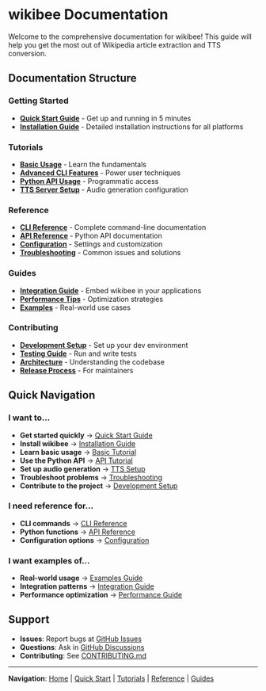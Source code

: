 # wikibee Documentation

Welcome to the comprehensive documentation for wikibee! This guide will help you get the most out of Wikipedia article extraction and TTS conversion.

## Documentation Structure

### Getting Started
- **[Quick Start Guide](quickstart.md)** - Get up and running in 5 minutes
- **[Installation Guide](installation.md)** - Detailed installation instructions for all platforms

### Tutorials
- **[Basic Usage](tutorial/basic-usage.md)** - Learn the fundamentals
- **[Advanced CLI Features](tutorial/advanced-cli.md)** - Power user techniques  
- **[Python API Usage](tutorial/api-usage.md)** - Programmatic access
- **[TTS Server Setup](tutorial/tts-setup.md)** - Audio generation configuration

### Reference
- **[CLI Reference](reference/cli-reference.md)** - Complete command-line documentation
- **[API Reference](reference/api-reference.md)** - Python API documentation
- **[Configuration](reference/configuration.md)** - Settings and customization
- **[Troubleshooting](reference/troubleshooting.md)** - Common issues and solutions

### Guides
- **[Integration Guide](guides/integration.md)** - Embed wikibee in your applications
- **[Performance Tips](guides/performance.md)** - Optimization strategies
- **[Examples](guides/examples.md)** - Real-world use cases

### Contributing
- **[Development Setup](contributing/development.md)** - Set up your dev environment
- **[Testing Guide](contributing/testing.md)** - Run and write tests
- **[Architecture](contributing/architecture.md)** - Understanding the codebase
- **[Release Process](contributing/release-process.md)** - For maintainers

## Quick Navigation

### I want to...
- **Get started quickly** → [Quick Start Guide](quickstart.md)
- **Install wikibee** → [Installation Guide](installation.md)
- **Learn basic usage** → [Basic Tutorial](tutorial/basic-usage.md)
- **Use the Python API** → [API Tutorial](tutorial/api-usage.md)
- **Set up audio generation** → [TTS Setup](tutorial/tts-setup.md)
- **Troubleshoot problems** → [Troubleshooting](reference/troubleshooting.md)
- **Contribute to the project** → [Development Setup](contributing/development.md)

### I need reference for...
- **CLI commands** → [CLI Reference](reference/cli-reference.md)
- **Python functions** → [API Reference](reference/api-reference.md)
- **Configuration options** → [Configuration](reference/configuration.md)

### I want examples of...
- **Real-world usage** → [Examples Guide](guides/examples.md)
- **Integration patterns** → [Integration Guide](guides/integration.md)
- **Performance optimization** → [Performance Guide](guides/performance.md)

## Support

- **Issues**: Report bugs at [GitHub Issues](https://github.com/patrickdeanbrown/wikibee/issues)
- **Questions**: Ask in [GitHub Discussions](https://github.com/patrickdeanbrown/wikibee/discussions)
- **Contributing**: See [CONTRIBUTING.md](../CONTRIBUTING.md)

---

**Navigation**: [Home](../README.md) | [Quick Start](quickstart.md) | [Tutorials](tutorial/) | [Reference](reference/) | [Guides](guides/)